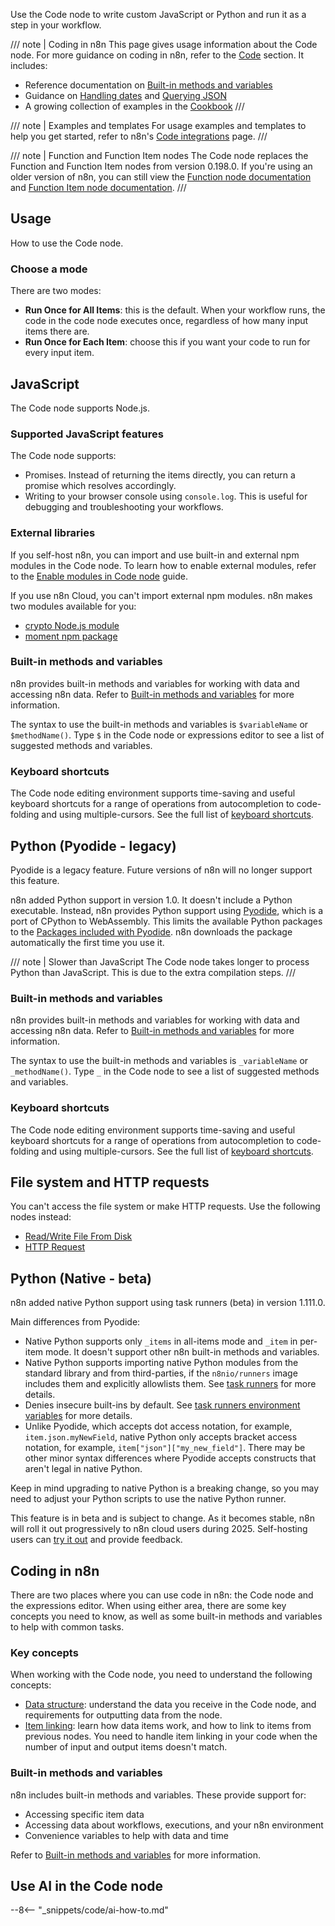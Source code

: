 Use the Code node to write custom JavaScript or Python and run it as a step in your workflow.

/// note | Coding in n8n
This page gives usage information about the Code node. For more guidance on coding in n8n, refer to the [Code](/code/index.md) section. It includes:

* Reference documentation on [Built-in methods and variables](/code/builtin/overview.md)
* Guidance on [Handling dates](/code/cookbook/luxon.md) and [Querying JSON](/code/cookbook/jmespath.md)
* A growing collection of examples in the [Cookbook](/code/cookbook/code-node/index.md)
///

/// note | Examples and templates
For usage examples and templates to help you get started, refer to n8n's [Code integrations](https://n8n.io/integrations/code/) page.
///

/// note | Function and Function Item nodes
The Code node replaces the Function and Function Item nodes from version 0.198.0. If you're using an older version of n8n, you can still view the [Function node documentation](https://github.com/n8n-io/n8n-docs/blob/67935ad2528e2e30d7984ea917e4af2910a096ec/docs/integrations/builtin/core-nodes/n8n-nodes-base.function.md) and [Function Item node documentation](https://github.com/n8n-io/n8n-docs/blob/67935ad2528e2e30d7984ea917e4af2910a096ec/docs/integrations/builtin/core-nodes/n8n-nodes-base.functionItem.md).
///
## Usage

How to use the Code node.

### Choose a mode

There are two modes:

* **Run Once for All Items**: this is the default. When your workflow runs, the code in the code node executes once, regardless of how many input items there are.
* **Run Once for Each Item**: choose this if you want your code to run for every input item.

## JavaScript

The Code node supports Node.js.

### Supported JavaScript features

The Code node supports:

* Promises. Instead of returning the items directly, you can return a promise which resolves accordingly.
* Writing to your browser console using `console.log`. This is useful for debugging and troubleshooting your workflows.

### External libraries

If you self-host n8n, you can import and use built-in and external npm modules in the Code node. To learn how to enable external modules, refer to the [Enable modules in Code node](/hosting/configuration/configuration-examples/modules-in-code-node.md) guide.

If you use n8n Cloud, you can't import external npm modules. n8n makes two modules available for you:

* [crypto Node.js module](https://nodejs.org/docs/latest-v18.x/api/crypto.html)
* [moment npm package](https://www.npmjs.com/package/moment)

### Built-in methods and variables

n8n provides built-in methods and variables for working with data and accessing n8n data. Refer to [Built-in methods and variables](/code/builtin/overview.md) for more information.

The syntax to use the built-in methods and variables is `$variableName` or `$methodName()`. Type `$` in the Code node or expressions editor to see a list of suggested methods and variables.

### Keyboard shortcuts

The Code node editing environment supports time-saving and useful keyboard shortcuts for a range of operations from autocompletion to code-folding and using multiple-cursors. See the full list of [keyboard shortcuts](/integrations/builtin/core-nodes/n8n-nodes-base.code/keyboard-shortcuts.md).

## Python (Pyodide - legacy)

Pyodide is a legacy feature. Future versions of n8n will no longer support this feature.

n8n added Python support in version 1.0. It doesn't include a Python executable. Instead, n8n provides Python support using [Pyodide](https://pyodide.org/en/stable/), which is a port of CPython to WebAssembly. This limits the available Python packages to the [Packages included with Pyodide](https://pyodide.org/en/stable/usage/packages-in-pyodide.html#packages-in-pyodide). n8n downloads the package automatically the first time you use it.

/// note | Slower than JavaScript
The Code node takes longer to process Python than JavaScript. This is due to the extra compilation steps.
///
### Built-in methods and variables

n8n provides built-in methods and variables for working with data and accessing n8n data. Refer to [Built-in methods and variables](/code/builtin/overview.md) for more information.

The syntax to use the built-in methods and variables is `_variableName` or `_methodName()`. Type `_` in the Code node to see a list of suggested methods and variables.

### Keyboard shortcuts

The Code node editing environment supports time-saving and useful keyboard shortcuts for a range of operations from autocompletion to code-folding and using multiple-cursors. See the full list of [keyboard shortcuts](/integrations/builtin/core-nodes/n8n-nodes-base.code/keyboard-shortcuts.md).

## File system and HTTP requests

You can't access the file system or make HTTP requests. Use the following nodes instead:

* [Read/Write File From Disk](/integrations/builtin/core-nodes/n8n-nodes-base.readwritefile.md)
* [HTTP Request](/integrations/builtin/core-nodes/n8n-nodes-base.httprequest/index.md)

## Python (Native - beta)

n8n added native Python support using task runners (beta) in version 1.111.0. 

Main differences from Pyodide:

- Native Python supports only `_items` in all-items mode and `_item` in per-item mode. It doesn't support other n8n built-in methods and variables.
- Native Python supports importing native Python modules from the standard library and from third-parties, if the `n8nio/runners` image includes them and explicitly allowlists them. See [task runners](/hosting/configuration/task-runners.md) for more details.
- Denies insecure built-ins by default. See [task runners environment variables](/hosting/configuration/environment-variables/task-runners.md) for more details.
- Unlike Pyodide, which accepts dot access notation, for example, `item.json.myNewField`, native Python only accepts bracket access notation, for example, `item["json"]["my_new_field"]`. There may be other minor syntax differences where Pyodide accepts constructs that aren't legal in native Python.

Keep in mind upgrading to native Python is a breaking change, so you may need to adjust your Python scripts to use the native Python runner. 

This feature is in beta and is subject to change. As it becomes stable, n8n will roll it out progressively to n8n cloud users during 2025. Self-hosting users can [try it out](/hosting/configuration/environment-variables/task-runners.md) and provide feedback.

## Coding in n8n

There are two places where you can use code in n8n: the Code node and the expressions editor. When using either area, there are some key concepts you need to know, as well as some built-in methods and variables to help with common tasks.

### Key concepts

When working with the Code node, you need to understand the following concepts:

* [Data structure](/data/data-structure.md): understand the data you receive in the Code node, and requirements for outputting data from the node.
* [Item linking](/data/data-mapping/data-item-linking/index.md): learn how data items work, and how to link to items from previous nodes. You need to handle item linking in your code when the number of input and output items doesn't match.

### Built-in methods and variables

n8n includes built-in methods and variables. These provide support for:

* Accessing specific item data
* Accessing data about workflows, executions, and your n8n environment
* Convenience variables to help with data and time

Refer to [Built-in methods and variables](/code/builtin/overview.md) for more information.



## Use AI in the Code node

--8<-- "_snippets/code/ai-how-to.md"
